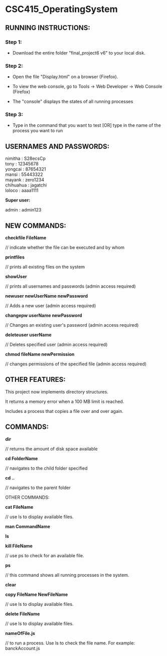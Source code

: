 # CSC415_OperatingSystem

<h2> RUNNING INSTRUCTIONS: </h2>

<h3> Step 1:</h3>

 * Download the entire folder "final_project6 v6" to your local disk.

<h3> Step 2:</h3>

* Open the file "Display.html" on a browser (Firefox).

* To view the web console, go to Tools -> Web Developer -> Web Console (Firefox) 

* The "console" displays the states of all running processes

<h3> Step 3:</h3>

* Type in the command that you want to test [OR] type in the name of the process you want to run

<h2> USERNAMES AND PASSWORDS:</h2>

nimitha : S28ecsCp <br>
tony : 12345678<br>
yongcai : 87654321<br>
mansi : 55443322<br>
mayank : zero1234<br>
chihuahua : jagatchi<br>
loloco : aaaa1111

<strong>Super user:</strong>

admin : admin123

<h2> NEW COMMANDS:</h2>

<strong>checkfile FileName</strong>

// indicate whether the file can be executed and by whom

<strong>printfiles</strong>

// prints all existing files on the system

<strong>showUser </strong>

// prints all usernames and passwords (admin access required)

<strong>newuser newUserName newPassword</strong>

// Adds a new user (admin access required)

<strong>changepw userName newPassword</strong>

// Changes an existing user's password (admin access required)

<strong>deleteuser userName</strong>

// Deletes specified user (admin access required)

<strong>chmod fileName newPermission</strong>

// changes permissions of the specified file (admin access required)


<h2> OTHER FEATURES:</h2>

This project now implements directory structures.

It returns a memory error when a 100 MB limit is reached. 

Includes a process that copies a file over and over again.


<h2> COMMANDS:</h2>

<strong>dir</strong>

// returns the amount of disk space available

<strong>cd FolderName</strong>

// navigates to the child folder specified

<strong>cd ..</strong>

// navigates to the parent folder


OTHER COMMANDS:

<strong>cat FileName</strong>

// use ls to display available files.

<strong>man CommandName</strong>

<strong>ls</strong>

<strong>kill FileName </strong>

// use ps to check for an available file.

<strong>ps </strong>

// this command shows all running processes in the system.

<strong>clear</strong>

<strong>copy FileName NewFileName </strong>

// use ls to display available files.

<strong>delete FileName </strong>

// use ls to display available files.

<strong>nameOfFile.js</strong>

// to run a process. Use ls to check the file name. For example: banckAccount.js 


